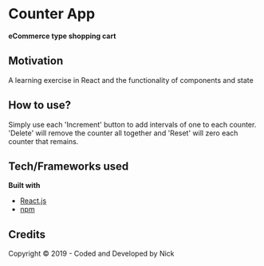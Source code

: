 # Counter App
**eCommerce type shopping cart**


## Motivation

A learning exercise in React and the functionality of components and state

## How to use?

Simply use each 'Increment' button to add intervals of one to each counter. 'Delete' will remove the counter all together and 'Reset' will zero each counter that remains.

## Tech/Frameworks used

**Built with**

- [React.js](((https://reactjs.org/)))
- [npm](https://www.npmjs.com)

## Credits


Copyright © 2019 - Coded and Developed by Nick
